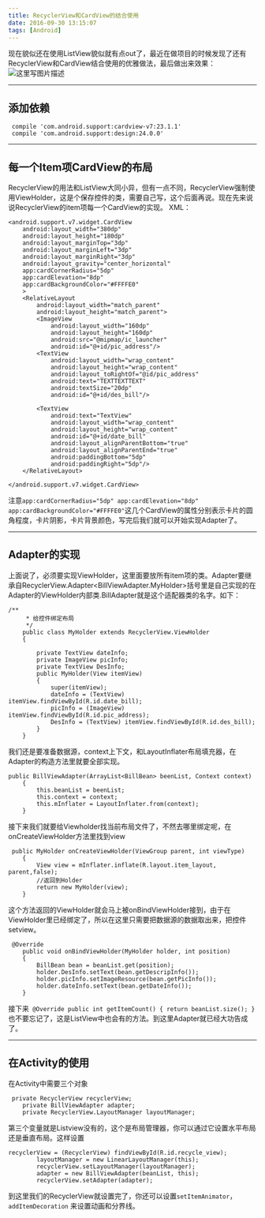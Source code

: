 ```yaml
---
title: RecyclerView和CardView的结合使用
date: 2016-09-30 13:15:07
tags: [Android]
---
```




现在貌似还在使用ListView貌似就有点out了，最近在做项目的时候发现了还有RecyclerView和CardView结合使用的优雅做法，最后做出来效果：
![这里写图片描述](http://img.blog.csdn.net/20160930204657696)

----------
## 添加依赖 ##

```
 compile 'com.android.support:cardview-v7:23.1.1'
 compile 'com.android.support:design:24.0.0'
```

----------
## 每一个Item项CardView的布局 ##
RecyclerView的用法和ListView大同小异，但有一点不同，RecyclerView强制使用ViewHolder，这是个保存控件的类，需要自己写，这个后面再说。现在先来说说RecyclerView的item项每一个CardView的实现。
XML：

```
<android.support.v7.widget.CardView
    android:layout_width="380dp"
    android:layout_height="180dp"
    android:layout_marginTop="3dp"
    android:layout_marginLeft="3dp"
    android:layout_marginRight="3dp"
    android:layout_gravity="center_horizontal"
    app:cardCornerRadius="5dp"
    app:cardElevation="8dp"
    app:cardBackgroundColor="#FFFFE0"
    >
    <RelativeLayout
        android:layout_width="match_parent"
        android:layout_height="match_parent">
        <ImageView
            android:layout_width="160dp"
            android:layout_height="160dp"
            android:src="@mipmap/ic_launcher"
            android:id="@+id/pic_address"/>
        <TextView
            android:layout_width="wrap_content"
            android:layout_height="wrap_content"
            android:layout_toRightOf="@id/pic_address"
            android:text="TEXTTEXTTEXT"
            android:textSize="20dp"
            android:id="@+id/des_bill"/>

        <TextView
            android:text="TextView"
            android:layout_width="wrap_content"
            android:layout_height="wrap_content"
            android:id="@+id/date_bill"
            android:layout_alignParentBottom="true"
            android:layout_alignParentEnd="true"
            android:paddingBottom="5dp"
            android:paddingRight="5dp"/>
    </RelativeLayout>

</android.support.v7.widget.CardView>
```
注意`app:cardCornerRadius="5dp"
    app:cardElevation="8dp"
    app:cardBackgroundColor="#FFFFE0"`这几个CardView的属性分别表示卡片的圆角程度，卡片阴影，卡片背景颜色，写完后我们就可以开始实现Adapter了。



----------
## Adapter的实现 ##
上面说了，必须要实现ViewHolder，这里面要放所有item项的类。Adapter要继承自RecyclerView.Adapter<BillViewAdapter.MyHolder>括号里是自己实现的在Adapter的ViewHolder内部类.BillAdapter就是这个适配器类的名字。如下：

```
/**
     * 给控件绑定布局
     */
    public class MyHolder extends RecyclerView.ViewHolder
    {

        private TextView dateInfo;
        private ImageView picInfo;
        private TextView DesInfo;
        public MyHolder(View itemView)
        {
            super(itemView);
            dateInfo = (TextView) itemView.findViewById(R.id.date_bill);
            picInfo = (ImageView) itemView.findViewById(R.id.pic_address);
            DesInfo = (TextView) itemView.findViewById(R.id.des_bill);
        }
    }
```
我们还是要准备数据源，context上下文，和LayoutInflater布局填充器，在Adapter的构造方法里就要全部实现。

```
public BillViewAdapter(ArrayList<BillBean> beenList, Context context)
    {
        this.beanList = beenList;
        this.context = context;
        this.mInflater = LayoutInflater.from(context);
    }
```
接下来我们就要给Viewholder找当前布局文件了，不然去哪里绑定呢，在onCreateViewHolder方法里找到view

```
 public MyHolder onCreateViewHolder(ViewGroup parent, int viewType)
    {
        View view = mInflater.inflate(R.layout.item_layout, parent,false);
        //返回到Holder
        return new MyHolder(view);
    }
```
这个方法返回的ViewHolder就会马上被onBindViewHolder接到，由于在ViewHolder里已经绑定了，所以在这里只需要把数据源的数据取出来，把控件setview。

```
 @Override
    public void onBindViewHolder(MyHolder holder, int position)
    {
        BillBean bean = beanList.get(position);
        holder.DesInfo.setText(bean.getDescripInfo());
        holder.picInfo.setImageResource(bean.getPicInfo());
        holder.dateInfo.setText(bean.getDateInfo());
    }
```
接下来` @Override
    public int getItemCount()
    {
        return beanList.size();
    }`也不要忘记了，这是ListView中也会有的方法。到这里Adapter就已经大功告成了。



----------
## 在Activity的使用 ##
在Activity中需要三个对象

```
 private RecyclerView recyclerView;
    private BillViewAdapter adapter;
    private RecyclerView.LayoutManager layoutManager;
```
第三个变量就是Listview没有的，这个是布局管理器，你可以通过它设置水平布局还是垂直布局。这样设置

```
recyclerView = (RecyclerView) findViewById(R.id.recycle_view);
        layoutManager = new LinearLayoutManager(this);
        recyclerView.setLayoutManager(layoutManager);
        adapter = new BillViewAdapter(beanList, this);
        recyclerView.setAdapter(adapter);
```
到这里我们的RecyclerView就设置完了，你还可以设置`setItemAnimator`，`addItemDecoration` 来设置动画和分界线。

